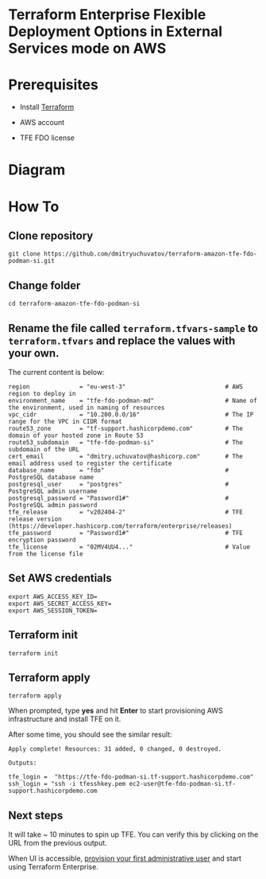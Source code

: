 # Terraform Enterprise Flexible Deployment Options in External Services mode on AWS

# Prerequisites
* Install [Terraform](https://developer.hashicorp.com/terraform/tutorials/aws-get-started/install-cli)

* AWS account

* TFE FDO license

# Diagram




# How To

## Clone repository

```
git clone https://github.com/dmitryuchuvatov/terraform-amazon-tfe-fdo-podman-si.git
```

## Change folder

```
cd terraform-amazon-tfe-fdo-podman-si
```

## Rename the file called `terraform.tfvars-sample` to `terraform.tfvars` and replace the values with your own.
The current content is below:

```
region              = "eu-west-3"                            # AWS region to deploy in
environment_name    = "tfe-fdo-podman-md"                    # Name of the environment, used in naming of resources
vpc_cidr            = "10.200.0.0/16"                        # The IP range for the VPC in CIDR format
route53_zone        = "tf-support.hashicorpdemo.com"         # The domain of your hosted zone in Route 53
route53_subdomain   = "tfe-fdo-podman-si"                    # The subdomain of the URL
cert_email          = "dmitry.uchuvatov@hashicorp.com"       # The email address used to register the certificate
database_name       = "fdo"                                  # PostgreSQL database name
postgresql_user     = "postgres"                             # PostgreSQL admin username
postgresql_password = "Password1#"                           # PostgreSQL admin password
tfe_release         = "v202404-2"                            # TFE release version (https://developer.hashicorp.com/terraform/enterprise/releases)
tfe_password        = "Password1#"                           # TFE encryption password
tfe_license         = "02MV4UU4..."                          # Value from the license file                                   
```

## Set AWS credentials

```
export AWS_ACCESS_KEY_ID=
export AWS_SECRET_ACCESS_KEY=
export AWS_SESSION_TOKEN=
```

## Terraform init
```
terraform init
```

## Terraform apply

```
terraform apply
```

When prompted, type **yes** and hit **Enter** to start provisioning AWS infrastructure and install TFE on it.

After some time, you should see the similar result:

```
Apply complete! Resources: 31 added, 0 changed, 0 destroyed.

Outputs:

tfe_login =  "https://tfe-fdo-podman-si.tf-support.hashicorpdemo.com"
ssh_login = "ssh -i tfesshkey.pem ec2-user@tfe-fdo-podman-si.tf-support.hashicorpdemo.com
```

## Next steps
It will take ~ 10 minutes to spin up TFE. You can verify this by clicking on the URL from the previous output.

When UI is accessible, [provision your first administrative user](https://developer.hashicorp.com/terraform/enterprise/flexible-deployments/install/initial-admin-user) and start using Terraform Enterprise.

